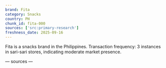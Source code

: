 ```yaml
---
brand: Fita
category: Snacks
country: PH
chunk_id: fita-000
sources: ['src:primary-research']
freshness_date: 2025-09-16
---
```


Fita is a snacks brand in the Philippines. Transaction frequency: 3 instances in sari-sari stores, indicating moderate market presence.

— sources —
